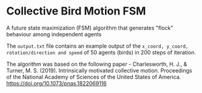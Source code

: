 # Collective Bird Motion FSM
A future state maximization (FSM) algorithm that generates "flock" behaviour among independent agents

The `output.txt` file contains an example output of the `x_coord, y_coord, rotation/direction and speed` of 50 agents (birds) in 200 steps of iteration.

The algorithm was based on the following paper - Charlesworth, H. J., & Turner, M. S. (2019). Intrinsically motivated collective motion. Proceedings of the National Academy of Sciences of the United States of America. https://doi.org/10.1073/pnas.1822069116
